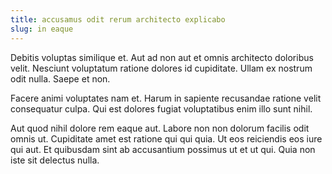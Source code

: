 ```yaml
---
title: accusamus odit rerum architecto explicabo
slug: in eaque
---
```


Debitis voluptas similique et. Aut ad non aut et omnis architecto doloribus velit. Nesciunt voluptatum ratione dolores id cupiditate. Ullam ex nostrum odit nulla. Saepe et non.

Facere animi voluptates nam et. Harum in sapiente recusandae ratione velit consequatur culpa. Qui est dolores fugiat voluptatibus enim illo sunt nihil.

Aut quod nihil dolore rem eaque aut. Labore non non dolorum facilis odit omnis ut. Cupiditate amet est ratione qui qui quia. Ut eos reiciendis eos iure qui aut. Et quibusdam sint ab accusantium possimus ut et ut qui. Quia non iste sit delectus nulla.
